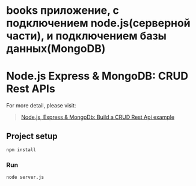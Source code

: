 # books приложение, с подключением node.js(серверной части), и подключением базы данных(MongoDB)

# Node.js Express & MongoDB: CRUD Rest APIs

For more detail, please visit:
> [Node.js, Express & MongoDb: Build a CRUD Rest Api example](https://bezkoder.com/node-express-mongodb-crud-rest-api/)


## Project setup
```
npm install
```

### Run
```
node server.js
```
